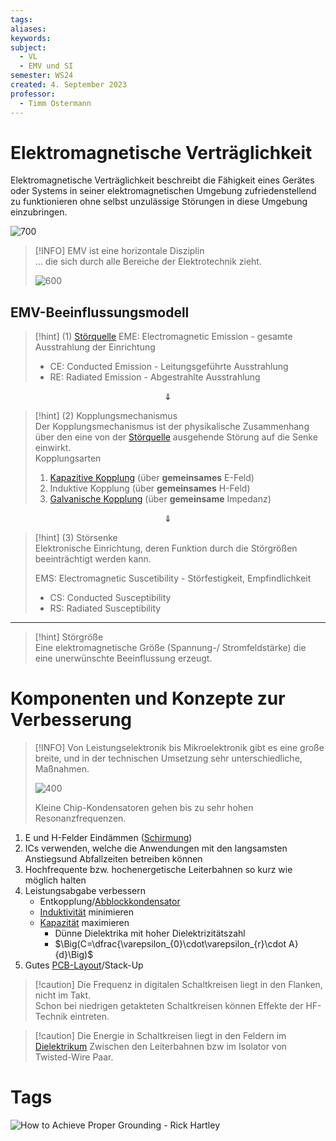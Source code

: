 ```yaml
---
tags: 
aliases: 
keywords: 
subject:
  - VL
  - EMV und SI
semester: WS24
created: 4. September 2023
professor:
  - Timm Ostermann
---
```

 

# Elektromagnetische Verträglichkeit

Elektromagnetische Verträglichkeit beschreibt die Fähigkeit eines Gerätes oder Systems in seiner elektromagnetischen Umgebung zufriedenstellend zu funktionieren ohne selbst unzulässige Störungen in diese Umgebung einzubringen.

![700](assets/EMV-einfluesse.png)

> [!INFO] EMV ist eine horizontale Disziplin  
> … die sich durch alle Bereiche der Elektrotechnik zieht.
> 
> ![600](assets/EMV-horiz.png)

## EMV-Beeinflussungsmodell

> [!hint] (1) [Störquelle](Störquelle.md)
> EME: Electromagnetic Emission - gesamte Ausstrahlung der Einrichtung
> - CE: Conducted Emission - Leitungsgeführte Ausstrahlung
> - RE: Radiated Emission - Abgestrahlte Ausstrahlung

$$\Downarrow$$

> [!hint] (2) Kopplungsmechanismus  
> Der Kopplungsmechanismus ist der physikalische Zusammenhang über den eine von der [Störquelle](Störquelle.md) ausgehende Störung auf die Senke einwirkt.  
> Kopplungsarten
> 1. [Kapazitive Kopplung](Kapazitive%20Kopplung.md) (über **gemeinsames** E-Feld)
> 2. Induktive Kopplung (über **gemeinsames** H-Feld)
> 3. [Galvanische Kopplung](Galvanische%20Kopplung.md) (über **gemeinsame** Impedanz)

$$\Downarrow$$

> [!hint] (3) Störsenke  
> Elektronische Einrichtung, deren Funktion durch die Störgrößen beeinträchtigt werden kann.
> 
> EMS: Electromagnetic Suscetibility - Störfestigkeit, Empfindlichkeit
> - CS: Conducted Susceptibility
> - RS: Radiated Susceptibility

---

> [!hint] Störgröße  
> Eine elektromagnetische Größe (Spannung-/ Stromfeldstärke) die eine unerwünschte Beeinflussung erzeugt.

# Komponenten und Konzepte zur Verbesserung

> [!INFO] Von Leistungselektronik bis Mikroelektronik gibt es eine große breite, und in der technischen Umsetzung sehr unterschiedliche, Maßnahmen.
> 
> ![400](assets/EMV-horiz2.png)
> 
> Kleine Chip-Kondensatoren gehen bis zu sehr hohen Resonanzfrequenzen.

1. E und H-Felder Eindämmen ([Schirmung](Schirmung.md))
2. ICs verwenden, welche die Anwendungen mit den langsamsten Anstiegsund Abfallzeiten betreiben können
3. Hochfrequente bzw. hochenergetische Leiterbahnen so kurz wie möglich halten
4. Leistungsabgabe verbessern
	- Entkopplung/[Abblockkondensator](Abblockkondensator.md)
	- [Induktivität](../Elektrotechnik/Induktivitäten.md) minimieren
	- [Kapazität](../Elektrotechnik/Kapazität.md) maximieren
		- Dünne Dielektrika mit hoher Dielektrizitätszahl
		- $\Big(C=\dfrac{\varepsilon_{0}\cdot\varepsilon_{r}\cdot A}{d}\Big)$
5. Gutes [PCB-Layout](PCB-Layout.md)/Stack-Up

> [!caution] Die Frequenz in digitalen Schaltkreisen liegt in den Flanken, nicht im Takt.  
> Schon bei niedrigen getakteten Schaltkreisen können Effekte der HF-Technik eintreten.

> [!caution] Die Energie in Schaltkreisen liegt in den Feldern im [Dielektrikum](../Elektrotechnik/Dielektrikum.md) Zwischen den Leiterbahnen bzw im Isolator von Twisted-Wire Paar.

# Tags

![How to Achieve Proper Grounding - Rick Hartley](https://www.youtube.com/watch?v=ySuUZEjARPY)